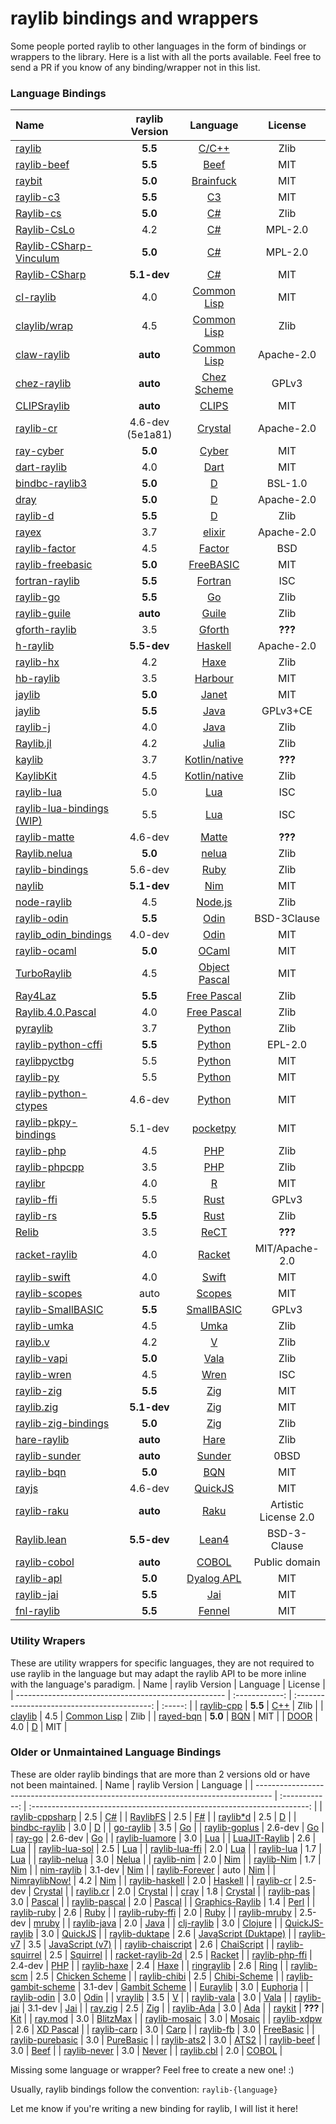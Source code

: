 # raylib bindings and wrappers

Some people ported raylib to other languages in the form of bindings or wrappers to the library. Here is a list with all the ports available. Feel free to send a PR if you know of any binding/wrapper not in this list.

### Language Bindings

| Name                                                                                     | raylib Version   | Language                                                             | License              |
| :--------------------------------------------------------------------------------------- | :--------------: | :------------------------------------------------------------------: | :------------------: |
| [raylib](https://github.com/raysan5/raylib)                                              | **5.5**          | [C/C++](https://en.wikipedia.org/wiki/C_(programming_language))      | Zlib                 |
| [raylib-beef](https://github.com/Starpelly/raylib-beef)                                  | **5.5**          | [Beef](https://www.beeflang.org)                                     | MIT                  |
| [raybit](https://github.com/Alex-Velez/raybit)                                           | **5.0**          | [Brainfuck](https://en.wikipedia.org/wiki/Brainfuck)                 | MIT                  |
| [raylib-c3](https://github.com/c3lang/vendor/tree/main/libraries/raylib55.c3l)           | **5.5**          | [C3](https://c3-lang.org)                                            | MIT                  |
| [Raylib-cs](https://github.com/ChrisDill/Raylib-cs)                                      | **5.0**          | [C#](https://en.wikipedia.org/wiki/C_Sharp_(programming_language))   | Zlib                 |
| [Raylib-CsLo](https://github.com/NotNotTech/Raylib-CsLo)                                 | 4.2              | [C#](https://en.wikipedia.org/wiki/C_Sharp_(programming_language))   | MPL-2.0              |
| [Raylib-CSharp-Vinculum](https://github.com/ZeroElectric/Raylib-CSharp-Vinculum)         | **5.0**          | [C#](https://en.wikipedia.org/wiki/C_Sharp_(programming_language))   | MPL-2.0              |
| [Raylib-CSharp](https://github.com/MrScautHD/Raylib-CSharp)                              | **5.1-dev**      | [C#](https://en.wikipedia.org/wiki/C_Sharp_(programming_language))   | MIT                  |
| [cl-raylib](https://github.com/longlene/cl-raylib)                                       | 4.0              | [Common Lisp](https://common-lisp.net)                               | MIT                  |
| [claylib/wrap](https://github.com/defun-games/claylib)                                   | 4.5              | [Common Lisp](https://common-lisp.net)                               | Zlib                 |
| [claw-raylib](https://github.com/bohonghuang/claw-raylib)                                | **auto**         | [Common Lisp](https://common-lisp.net)                               | Apache-2.0           |
| [chez-raylib](https://github.com/Yunoinsky/chez-raylib)                                  | **auto**         | [Chez Scheme](https://cisco.github.io/ChezScheme)                    | GPLv3                |
| [CLIPSraylib](https://github.com/mrryanjohnston/CLIPSraylib)                             | **auto**         | [CLIPS](https://www.clipsrules.net/)                                 | MIT                  |
| [raylib-cr](https://github.com/sol-vin/raylib-cr)                                        | 4.6-dev (5e1a81) | [Crystal](https://crystal-lang.org)                                  | Apache-2.0           |
| [ray-cyber](https://github.com/fubark/ray-cyber)                                         | **5.0**          | [Cyber](https://cyberscript.dev)                                     | MIT                  |
| [dart-raylib](https://gitlab.com/wolfenrain/dart-raylib)                                 | 4.0              | [Dart](https://dart.dev)                                             | MIT                  |
| [bindbc-raylib3](https://github.com/o3o/bindbc-raylib3)                                  | **5.0**          | [D](https://dlang.org)                                               | BSL-1.0              |
| [dray](https://github.com/redthing1/dray)                                                | **5.0**          | [D](https://dlang.org)                                               | Apache-2.0           |
| [raylib-d](https://github.com/schveiguy/raylib-d)                                        | **5.5**          | [D](https://dlang.org)                                               | Zlib                 |
| [rayex](https://github.com/shiryel/rayex)                                                | 3.7              | [elixir](https://elixir-lang.org)                                    | Apache-2.0           |
| [raylib-factor](https://github.com/factor/factor/blob/master/extra/raylib/raylib.factor) | 4.5              | [Factor](https://factorcode.org)                                     | BSD                  |
| [raylib-freebasic](https://github.com/WIITD/raylib-freebasic)                            | **5.0**          | [FreeBASIC](https://www.freebasic.net)                               | MIT                  |
| [fortran-raylib](https://github.com/interkosmos/fortran-raylib)                          | **5.5**          | [Fortran](https://fortran-lang.org)                                  | ISC                  |
| [raylib-go](https://github.com/gen2brain/raylib-go)                                      | **5.5**          | [Go](https://golang.org)                                             | Zlib                 |
| [raylib-guile](https://github.com/petelliott/raylib-guile)                               | **auto**         | [Guile](https://www.gnu.org/software/guile)                          | Zlib                 |
| [gforth-raylib](https://github.com/ArnautDaniel/gforth-raylib)                           | 3.5              | [Gforth](https://gforth.org)                                         | **???**              |
| [h-raylib](https://github.com/Anut-py/h-raylib)                                          | **5.5-dev**      | [Haskell](https://haskell.org)                                       | Apache-2.0           |
| [raylib-hx](https://github.com/foreignsasquatch/raylib-hx)                               | 4.2              | [Haxe](https://haxe.org)                                             | Zlib                 |
| [hb-raylib](https://github.com/MarcosLeonardoMendezGerencir/hb-raylib)                   | 3.5              | [Harbour](https://harbour.github.io)                                 | MIT                  |
| [jaylib](https://github.com/janet-lang/jaylib)                                           | **5.0**          | [Janet](https://janet-lang.org)                                      | MIT                  |
| [jaylib](https://github.com/electronstudio/jaylib/)                                      | **5.5**          | [Java](https://en.wikipedia.org/wiki/Java_(programming_language))    | GPLv3+CE             |
| [raylib-j](https://github.com/CreedVI/Raylib-J)                                          | 4.0              | [Java](https://en.wikipedia.org/wiki/Java_(programming_language))    | Zlib                 |
| [Raylib.jl](https://github.com/chengchingwen/Raylib.jl)                                  | 4.2              | [Julia](https://julialang.org)                                       | Zlib                 |
| [kaylib](https://github.com/electronstudio/kaylib)                                       | 3.7              | [Kotlin/native](https://kotlinlang.org)                              | **???**              |
| [KaylibKit](https://codeberg.org/Kenta/KaylibKit)                                        | 4.5              | [Kotlin/native](https://kotlinlang.org)                              | Zlib                 |
| [raylib-lua](https://github.com/TSnake41/raylib-lua)                                     | 5.0              | [Lua](http://www.lua.org)                                            | ISC                  |
| [raylib-lua-bindings (WIP)](https://github.com/legendaryredfox/raylib-lua-bindings)      | 5.5              | [Lua](http://www.lua.org)                                            | ISC                  |
| [raylib-matte](https://github.com/jcorks/raylib-matte)                                   | 4.6-dev          | [Matte](https://github.com/jcorks/matte)                             |  **???**             |
| [Raylib.nelua](https://github.com/AuzFox/Raylib.nelua)                                   | **5.0**          | [nelua](https://nelua.io)                                            | Zlib                 |
| [raylib-bindings](https://github.com/vaiorabbit/raylib-bindings)                         | 5.6-dev              | [Ruby](https://www.ruby-lang.org/en)                                 | Zlib                 |
| [naylib](https://github.com/planetis-m/naylib)                                           | **5.1-dev**      | [Nim](https://nim-lang.org)                                          | MIT                  |
| [node-raylib](https://github.com/RobLoach/node-raylib)                                   | 4.5              | [Node.js](https://nodejs.org/en)                                     | Zlib                 |
| [raylib-odin](https://github.com/odin-lang/Odin/tree/master/vendor/raylib)               | **5.5**          | [Odin](https://odin-lang.org)                                        | BSD-3Clause          |
| [raylib_odin_bindings](https://github.com/Deathbat2190/raylib_odin_bindings)             | 4.0-dev          | [Odin](https://odin-lang.org)                                        | MIT                  |
| [raylib-ocaml](https://github.com/tjammer/raylib-ocaml)                                  | **5.0**          | [OCaml](https://ocaml.org)                                           | MIT                  |
| [TurboRaylib](https://github.com/turborium/TurboRaylib)                                  | 4.5              | [Object Pascal](https://en.wikipedia.org/wiki/Object_Pascal)         | MIT                  |
| [Ray4Laz](https://github.com/GuvaCode/Ray4Laz)                                           | **5.5**          | [Free Pascal](https://en.wikipedia.org/wiki/Free_Pascal)             | Zlib                 |
| [Raylib.4.0.Pascal](https://github.com/sysrpl/Raylib.4.0.Pascal)                         | 4.0              | [Free Pascal](https://en.wikipedia.org/wiki/Free_Pascal)             | Zlib                 |
| [pyraylib](https://github.com/Ho011/pyraylib)                                            | 3.7              | [Python](https://www.python.org)                                     | Zlib                 |
| [raylib-python-cffi](https://github.com/electronstudio/raylib-python-cffi)               | **5.5**              | [Python](https://www.python.org)                                     | EPL-2.0              |
| [raylibpyctbg](https://github.com/overdev/raylibpyctbg)                                  | 5.5              | [Python](https://www.python.org)                                     | MIT                  |
| [raylib-py](https://github.com/overdev/raylib-py)                                        | 5.5              | [Python](https://www.python.org)                                     | MIT                  |
| [raylib-python-ctypes](https://github.com/sDos280/raylib-python-ctypes)                  | 4.6-dev          | [Python](https://www.python.org)                                     | MIT                  |
| [raylib-pkpy-bindings](https://github.com/blueloveTH/pkpy-bindings)                      | 5.1-dev          | [pocketpy](https://pocketpy.dev)                                     | MIT                  |
| [raylib-php](https://github.com/joseph-montanez/raylib-php)                              | 4.5              | [PHP](https://en.wikipedia.org/wiki/PHP)                             | Zlib                 |
| [raylib-phpcpp](https://github.com/oraoto/raylib-phpcpp)                                 | 3.5              | [PHP](https://en.wikipedia.org/wiki/PHP)                             | Zlib                 |
| [raylibr](https://github.com/jeroenjanssens/raylibr)                                     | 4.0              | [R](https://www.r-project.org)                                       | MIT                  |
| [raylib-ffi](https://github.com/ewpratten/raylib-ffi)                                    | 5.5              | [Rust](https://www.rust-lang.org)                                    | GPLv3                |
| [raylib-rs](https://github.com/raylib-rs/raylib-rs)                                      | **5.5**          | [Rust](https://www.rust-lang.org)                                    | Zlib                 |
| [Relib](https://github.com/RedCubeDev-ByteSpace/Relib)                                   | 3.5              | [ReCT](https://github.com/RedCubeDev-ByteSpace/ReCT)                 | **???**              |
| [racket-raylib](https://github.com/eutro/racket-raylib)                                  | 4.0              | [Racket](https://racket-lang.org)                                    | MIT/Apache-2.0       |
| [raylib-swift](https://github.com/STREGAsGate/Raylib)                                    | 4.0              | [Swift](https://swift.org)                                           | MIT                  |
| [raylib-scopes](https://github.com/salotz/raylib-scopes)                                 | auto             | [Scopes](http://scopes.rocks)                                        | MIT                  |
| [raylib-SmallBASIC](https://github.com/smallbasic/smallbasic.plugins/tree/master/raylib) | **5.5**          | [SmallBASIC](https://github.com/smallbasic/SmallBASIC)               | GPLv3                |
| [raylib-umka](https://github.com/robloach/raylib-umka)                                   | 4.5              | [Umka](https://github.com/vtereshkov/umka-lang)                      | Zlib                 |
| [raylib.v](https://github.com/irishgreencitrus/raylib.v)                                 | 4.2              | [V](https://vlang.io)                                                | Zlib                 |
| [raylib-vapi](https://github.com/lxmcf/raylib-vapi)                                      | **5.0**          | [Vala](https://vala.dev)                                             | Zlib                 |
| [raylib-wren](https://github.com/TSnake41/raylib-wren)                                   | 4.5              | [Wren](http://wren.io)                                               | ISC                  |
| [raylib-zig](https://github.com/Not-Nik/raylib-zig)                                      | **5.5**          | [Zig](https://ziglang.org)                                           | MIT                  |
| [raylib.zig](https://github.com/ryupold/raylib.zig)                                      | **5.1-dev**      | [Zig](https://ziglang.org)                                           | MIT                  |
| [raylib-zig-bindings](https://github.com/L-Briand/raylib-zig-bindings)                   | **5.0**          | [Zig](https://ziglang.org)                                           | Zlib                 |
| [hare-raylib](https://git.sr.ht/~evantj/hare-raylib)                                     | **auto**         | [Hare](https://harelang.org)                                         | Zlib                 |
| [raylib-sunder](https://github.com/ashn-dot-dev/raylib-sunder)                           | **auto**         | [Sunder](https://github.com/ashn-dot-dev/sunder)                     | 0BSD                 |
| [raylib-bqn](https://github.com/Brian-ED/raylib-bqn)                                     | **5.0**          | [BQN](https://mlochbaum.github.io/BQN)                               | MIT                  |
| [rayjs](https://github.com/mode777/rayjs)                                                | 4.6-dev          | [QuickJS](https://bellard.org/quickjs)                               | MIT                  |
| [raylib-raku](https://github.com/vushu/raylib-raku)                                      | **auto**         | [Raku](https://www.raku.org)                                         | Artistic License 2.0 |
| [Raylib.lean](https://github.com/KislyjKisel/Raylib.lean)                                | **5.5-dev**      | [Lean4](https://lean-lang.org)                                       | BSD-3-Clause         |
| [raylib-cobol](https://codeberg.org/glowiak/raylib-cobol)                                | **auto**         | [COBOL](https://gnucobol.sourceforge.io)                             | Public domain        |
| [raylib-apl](https://github.com/Brian-ED/raylib-apl)                                     | **5.0**          | [Dyalog APL](https://www.dyalog.com/)                                | MIT                  |
| [raylib-jai](https://github.com/ahmedqarmout2/raylib-jai)                                | **5.5**          | [Jai](https://github.com/BSVino/JaiPrimer/blob/master/JaiPrimer.md)  | MIT                  |
| [fnl-raylib](https://github.com/0riginaln0/fnl-raylib)                                   | **5.5**          | [Fennel](https://fennel-lang.org/)                                   | MIT                  |

### Utility Wrapers

These are utility wrappers for specific languages, they are not required to use raylib in the language but may adapt the raylib API to be more inline with the language's paradigm.
| Name                                                 | raylib Version | Language                                     | License |
| ---------------------------------------------------- | :------------: | :------------------------------------------: | :-----: |
| [raylib-cpp](https://github.com/robloach/raylib-cpp) | **5.5**        | [C++](https://en.wikipedia.org/wiki/C%2B%2B) | Zlib    |
| [claylib](https://github.com/defun-games/claylib)    | 4.5            | [Common Lisp](https://common-lisp.net)       | Zlib    |
| [rayed-bqn](https://github.com/Brian-ED/rayed-bqn)   | **5.0**        | [BQN](https://mlochbaum.github.io/BQN)       | MIT     |
| [DOOR](https://github.com/RealDoigt/DOOR)            | 4.0            | [D](https://dlang.org)                       | MIT     |

### Older or Unmaintained Language Bindings

These are older raylib bindings that are more than 2 versions old or have not been maintained.
| Name                                                                               | raylib Version | Language                                                                |
| ---------------------------------------------------------------------------------- | :------------: | :---------------------------------------------------------------------: |
| [raylib-cppsharp](https://github.com/phxvyper/raylib-cppsharp)                     | 2.5            | [C#](https://en.wikipedia.org/wiki/C_Sharp_(programming_language))    |
| [RaylibFS](https://github.com/dallinbeutler/RaylibFS)                              | 2.5            | [F#](https://fsharp.org)                                                |
| [raylib\*d](https://github.com/Sepheus/raylib_d)                                   | 2.5            | [D](https://dlang.org)                                                  |
| [bindbc-raylib](https://github.com/o3o/bindbc-raylib)                              | 3.0            | [D](https://dlang.org)                                                  |
| [go-raylib](https://github.com/chunqian/go-raylib)                                 | 3.5            | [Go](https://golang.org)                                                |
| [raylib-goplus](https://github.com/Lachee/raylib-goplus)                           | 2.6-dev        | [Go](https://golang.org)                                                |
| [ray-go](https://github.com/hecate-tech/ray-go)                                    | 2.6-dev        | [Go](https://golang.org)                                                |
| [raylib-luamore](https://github.com/HDPLocust/raylib-luamore)                      | 3.0            | [Lua](http://www.lua.org)                                               |
| [LuaJIT-Raylib](https://github.com/Bambofy/LuaJIT-Raylib)                          | 2.6            | [Lua](http://www.lua.org)                                               |
| [raylib-lua-sol](https://github.com/RobLoach/raylib-lua-sol)                       | 2.5            | [Lua](http://www.lua.org)                                               |
| [raylib-lua-ffi](https://github.com/raysan5/raylib/issues/693)                     | 2.0            | [Lua](http://www.lua.org)                                               |
| [raylib-lua](https://github.com/raysan5/raylib-lua)                                | 1.7            | [Lua](http://www.lua.org)                                               |
| [raylib-nelua](https://github.com/Andre-LA/raylib-nelua)                           | 3.0            | [Nelua](https://nelua.io)                                               |
| [raylib-nim](https://github.com/Skrylar/raylib-nim)                                | 2.0            | [Nim](https://nim-lang.org)                                             |
| [raylib-Nim](https://gitlab.com/define-private-public/raylib-Nim)                  | 1.7            | [Nim](https://nim-lang.org)                                             |
| [nim-raylib](https://github.com/tomc1998/nim-raylib)                               | 3.1-dev        | [Nim](https://nim-lang.org)                                             |
| [raylib-Forever](https://github.com/Guevara-chan/Raylib-Forever)                   | auto           | [Nim](https://nim-lang.org)                                             |
| [NimraylibNow!](https://github.com/greenfork/nimraylib_now)                        | 4.2            | [Nim](https://nim-lang.org)                                            |
| [raylib-haskell](https://github.com/DevJac/raylib-haskell)                         | 2.0            | [Haskell](https://www.haskell.org)                                      |
| [raylib-cr](https://github.com/AregevDev/raylib-cr)                                | 2.5-dev        | [Crystal](https://crystal-lang.org)                                     |
| [raylib.cr](https://github.com/sam0x17/raylib.cr)                                  | 2.0            | [Crystal](https://crystal-lang.org)                                     |
| [cray](https://gitlab.com/Zatherz/cray)                                            | 1.8            | [Crystal](https://crystal-lang.org)                                     |
| [raylib-pas](https://github.com/tazdij/raylib-pas)                                 | 3.0            | [Pascal](https://en.wikipedia.org/wiki/Pascal*(programming*language)) |
| [raylib-pascal](https://github.com/drezgames/raylib-pascal)                        | 2.0            | [Pascal](https://en.wikipedia.org/wiki/Pascal*(programming*language)) |
| [Graphics-Raylib](https://github.com/athreef/Graphics-Raylib)                      | 1.4            | [Perl](https://www.perl.org)                                            |
| [raylib-ruby](https://github.com/a0/raylib-ruby)                                   | 2.6            | [Ruby](https://www.ruby-lang.org/en)                                    |
| [raylib-ruby-ffi](https://github.com/D3nX/raylib-ruby-ffi)                         | 2.0            | [Ruby](https://www.ruby-lang.org/en)                                    |
| [raylib-mruby](https://github.com/lihaochen910/raylib-mruby)                       | 2.5-dev        | [mruby](https://github.com/mruby/mruby)                                 |
| [raylib-java](https://github.com/XoanaIO/raylib-java)                              | 2.0            | [Java](https://en.wikipedia.org/wiki/Java*(programming_language))     |
| [clj-raylib](https://github.com/lsevero/clj-raylib)                                | 3.0            | [Clojure](https://clojure.org)                                          |
| [QuickJS-raylib](https://github.com/sntg-p/QuickJS-raylib)                         | 3.0            | [QuickJS](https://bellard.org/quickjs)                                  |
| [raylib-duktape](https://github.com/RobLoach/raylib-duktape)                       | 2.6            | [JavaScript (Duktape)](https://en.wikipedia.org/wiki/JavaScript)        |
| [raylib-v7](https://github.com/Rabios/raylib-v7)                                   | 3.5            | [JavaScript (v7)](https://en.wikipedia.org/wiki/JavaScript)             |
| [raylib-chaiscript](https://github.com/RobLoach/raylib-chaiscript)                 | 2.6            | [ChaiScript](http://chaiscript.com)                                     |
| [raylib-squirrel](https://github.com/RobLoach/raylib-squirrel)                     | 2.5            | [Squirrel](http://www.squirrel-lang.org)                                |
| [racket-raylib-2d](https://github.com/arvyy/racket-raylib-2d)                      | 2.5            | [Racket](https://racket-lang.org)                                       |
| [raylib-php-ffi](https://github.com/oraoto/raylib-php-ffi)                         | 2.4-dev        | [PHP](https://en.wikipedia.org/wiki/PHP)                                |
| [raylib-haxe](https://github.com/ibilon/raylib-haxe)                               | 2.4            | [Haxe](https://haxe.org)                                                |
| [ringraylib](https://github.com/ringpackages/ringraylib)                           | 2.6            | [Ring](http://ring-lang.sourceforge.net)                                |
| [raylib-scm](https://github.com/yashrk/raylib-scm)                                 | 2.5            | [Chicken Scheme](https://www.call-cc.org)                               |
| [raylib-chibi](https://github.com/VincentToups/raylib-chibi)                       | 2.5            | [Chibi-Scheme](https://github.com/ashinn/chibi-scheme)                  |
| [raylib-gambit-scheme](https://github.com/georgjz/raylib-gambit-scheme)            | 3.1-dev        | [Gambit Scheme](https://github.com/gambit/gambit)                       |
| [Euraylib](https://github.com/gAndy50/Euraylib)                                    | 3.0            | [Euphoria](https://openeuphoria.org)                                    |
| [raylib-odin](https://github.com/kevinw/raylib-odin)                               | 3.0            | [Odin](https://odin-lang.org)                                           |
| [vraylib](https://github.com/waotzi/vraylib)                                       | 3.5            | [V](https://vlang.io)                                                   |
| [raylib-vala](https://code.guddler.uk/mart/raylibVapi)                             | 3.0            | [Vala](https://wiki.gnome.org/Projects/Vala)                            |
| [raylib-jai](https://github.com/kujukuju/raylib-jai)                               | 3.1-dev        | [Jai](https://github.com/BSVino/JaiPrimer/blob/master/JaiPrimer.md)     |
| [ray.zig](https://github.com/BitPuffin/zig-raylib-experiments)                     | 2.5            | [Zig](https://ziglang.org)                                              |
| [raylib-Ada](https://github.com/mimo/raylib-Ada)                                   | 3.0            | [Ada](https://www.adacore.com/about-ada)                                |
| [raykit](https://github.com/Gamerfiend/raykit)                                     | **???**        | [Kit](https://www.kitlang.org)                                          |
| [ray.mod](https://github.com/bmx-ng/ray.mod)                                       | 3.0            | [BlitzMax](https://blitzmax.org)                                        |
| [raylib-mosaic](https://github.com/pluckyporcupine/raylib-mosaic)                  | 3.0            | [Mosaic](https://github.com/sal55/langs/tree/master/Mosaic)             |
| [raylib-xdpw](https://github.com/vtereshkov/raylib-xdpw)                           | 2.6            | [XD Pascal](https://github.com/vtereshkov/xdpw)                         |
| [raylib-carp](https://github.com/sacredbirdman/raylib-carp)                        | 3.0            | [Carp](https://github.com/carp-lang/Carp)                               |
| [raylib-fb](https://github.com/IchMagBier/raylib-fb)                               | 3.0            | [FreeBasic](https://www.freebasic.net)                                  |
| [raylib-purebasic](https://github.com/D-a-n-i-l-o/raylib-purebasic)                | 3.0            | [PureBasic](https://www.purebasic.com)                                  |
| [raylib-ats2](https://github.com/mephistopheles-8/raylib-ats2)                     | 3.0            | [ATS2](http://www.ats-lang.org)                                         |
| [raylib-beef](https://github.com/M0n7y5/raylib-beef)                               | 3.0            | [Beef](https://www.beeflang.org)                                        |
| [raylib-never](https://github.com/never-lang/raylib-never)                         | 3.0            | [Never](https://github.com/never-lang/never)                            |
| [raylib.cbl](https://github.com/Martinfx/Cobol/tree/master/OpenCobol/Games/raylib) | 2.0            | [COBOL](https://en.wikipedia.org/wiki/COBOL)                            |

Missing some language or wrapper? Feel free to create a new one! :)

Usually, raylib bindings follow the convention: `raylib-{language}`

Let me know if you're writing a new binding for raylib, I will list it here!
